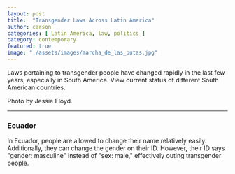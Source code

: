 ```yaml
---
layout: post
title:  "Transgender Laws Across Latin America"
author: carson
categories: [ Latin America, law, politics ]
category: contemporary
featured: true
image: "./assets/images/marcha_de_las_putas.jpg"
---
```

Laws pertaining to transgender people have changed rapidly in the last few years, especially in South America. View current status of different South American countries.

Photo by Jessie Floyd.

<hr>

### Ecuador
In Ecuador, people are allowed to change their name relatively easily. Additionally, they can change the gender on their ID. However, their ID says "gender: masculine" instead of "sex: male," effectively outing transgender people.

